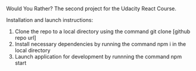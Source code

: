 Would You Rather? 
The second project for the Udacity React Course.

 Installation and launch instructions:
 1. Clone the repo to a local directory using the command git clone [github repo url]
 2. Install necessary dependencies by running the command npm i in the local directory
 3. Launch application for development by runnning the command npm start

 